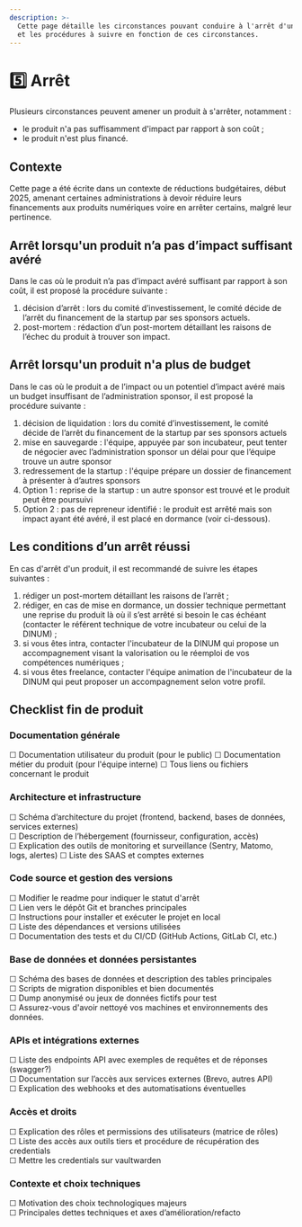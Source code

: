 ```yaml
---
description: >-
  Cette page détaille les circonstances pouvant conduire à l'arrêt d'un produit
  et les procédures à suivre en fonction de ces circonstances.
---
```


# 5️⃣ Arrêt

Plusieurs circonstances peuvent amener un produit à s'arrêter, notamment :&#x20;

* le produit n'a pas suffisamment d'impact par rapport à son coût ;
* le produit n'est plus financé.

## Contexte

Cette page a été écrite dans un contexte de réductions budgétaires, début 2025, amenant certaines administrations à devoir réduire leurs financements aux produits numériques voire en arrêter certains, malgré leur pertinence.

## Arrêt lorsqu'un produit n’a pas d’impact suffisant avéré

Dans le cas où le produit n’a pas d’impact avéré suffisant par rapport à son coût,  il est proposé la procédure suivante :

1. décision d’arrêt : lors du comité d’investissement, le comité décide de l’arrêt du financement de la startup par ses sponsors actuels.
2. post-mortem : rédaction d’un post-mortem détaillant les raisons de l’échec du produit à trouver son impact.

## Arrêt lorsqu'un produit n'a plus de budget

Dans le cas où le produit a de l’impact ou un potentiel d’impact avéré mais un budget insuffisant de l’administration sponsor, il est proposé la procédure suivante :

1. décision de liquidation : lors du comité d’investissement, le comité décide de l’arrêt du financement de la startup par ses sponsors actuels
2. mise en sauvegarde : l'équipe, appuyée par son incubateur, peut tenter de négocier avec l’administration sponsor un délai pour que l’équipe trouve un autre sponsor
3. redressement de la startup : l'équipe prépare un dossier de financement à présenter à d’autres sponsors
4. Option 1 : reprise de la startup : un autre sponsor est trouvé et le produit peut être poursuivi
5. Option 2 : pas de repreneur identifié : le produit est arrêté mais son impact ayant été avéré, il est placé en dormance (voir ci-dessous).

## Les conditions d’un arrêt réussi

En cas d'arrêt d'un produit, il est recommandé de suivre les étapes suivantes :

1. rédiger un post-mortem détaillant les raisons de l’arrêt ;
2. rédiger, en cas de mise en dormance, un dossier technique permettant une reprise du produit là où il s’est arrêté si besoin le cas échéant (contacter le référent technique de votre incubateur ou celui de la DINUM) ;
3. si vous êtes intra, contacter l'incubateur de la DINUM qui propose un accompagnement visant la valorisation ou le réemploi de vos compétences numériques ;
4. si vous êtes freelance, contacter l'équipe animation de l'incubateur de la DINUM qui peut proposer un accompagnement selon votre profil.



## Checklist fin de produit

### Documentation générale

☐ Documentation utilisateur du produit (pour le public)
☐ Documentation métier du produit (pour l'équipe interne)
☐ Tous liens ou fichiers concernant le produit 

### Architecture et infrastructure

☐ Schéma d’architecture du projet (frontend, backend, bases de données, services externes)  
☐ Description de l’hébergement (fournisseur, configuration, accès)   
☐ Explication des outils de monitoring et surveillance (Sentry, Matomo, logs, alertes)
☐ Liste des SAAS et comptes externes

### Code source et gestion des versions

☐ Modifier le readme pour indiquer le statut d'arrêt  
☐ Lien vers le dépôt Git et branches principales  
☐ Instructions pour installer et exécuter le projet en local  
☐ Liste des dépendances et versions utilisées  
☐ Documentation des tests et du CI/CD (GitHub Actions, GitLab CI, etc.)

### Base de données et données persistantes

☐ Schéma des bases de données et description des tables principales  
☐ Scripts de migration disponibles et bien documentés  
☐ Dump anonymisé ou jeux de données fictifs pour test  
☐ Assurez-vous d'avoir nettoyé vos machines et environnements des données.   

### APIs et intégrations externes

☐ Liste des endpoints API avec exemples de requêtes et de réponses (swagger?)  
☐ Documentation sur l’accès aux services externes (Brevo, autres API)  
☐ Explication des webhooks et des automatisations éventuelles  

### Accès et droits

☐ Explication des rôles et permissions des utilisateurs  (matrice de rôles)  
☐ Liste des accès aux outils tiers et procédure de récupération des credentials  
☐ Mettre les credentials sur vaultwarden  

### Contexte et choix techniques

☐ Motivation des choix technologiques majeurs  
☐ Principales dettes techniques et axes d’amélioration/refacto  

